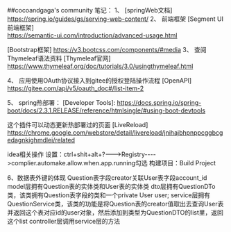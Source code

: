  
##cocoandgaga's community 
 笔记： 
 1、
 [springWeb文档]         
 https://spring.io/guides/gs/serving-web-content/
 2、
 前端框架
 [Segment UI前端框架]  
 https://semantic-ui.com/introduction/advanced-usage.html
 
 [Bootstrap框架]
 https://v3.bootcss.com/components/#media
 3、
 查阅Thymeleaf语法资料
 [Thymeleaf官网]   
  https://www.thymeleaf.org/doc/tutorials/3.0/usingthymeleaf.html
  
 4、
  应用使用OAuth协议接入到gitee的授权登陆操作流程 
  [OpenAPI]          
  https://gitee.com/api/v5/oauth_doc#/list-item-2
 
 5、
 spring热部署：
 [Developer Tools]:
 https://docs.spring.io/spring-boot/docs/2.3.1.RELEASE/reference/htmlsingle/#using-boot-devtools
 
  这个插件可以动态更新热部署过的页面
  [LiveReload]
  https://chrome.google.com/webstore/detail/livereload/jnihajbhpnppcggbcgedagnkighmdlei/related
  
  idea相关操作
  设置：ctrl+shit+alt+?--->Registry---->complier.automake.allow.when.app.running勾选
  构建项目：Build Project
  
  6、数据表外键的体现
  Question表字段creator关联User表字段account_id
  model层拥有Question表的实体类和User表的实体类
  dto层拥有QuestionDTo类，该类拥有Question表字段的类和一个private User user;
  service层拥有QuestionService类，该类的功能是将Question表的creator值取出去查询User表并返回这个表对应id的user对象，然后添加到类型为QuestionDTO的list里，返回这个list
  controller层调用service层的方法
  
  
 
 
 